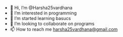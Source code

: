 - 👋 Hi, I’m @Harsha25vardhana
- 👀 I’m interested in programming 
- 🌱 I’m started learning basucs
- 💞️ I’m looking to collaborate on programs 
- 📫 How to reach me harsha25vardhana@gmail.com

<!---
Harsha25vardhana/Harsha25vardhana is a ✨ special ✨ repository because its `README.md` (this file) appears on your GitHub profile.
You can click the Preview link to take a look at your changes.
--->
